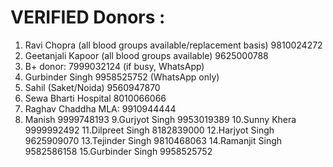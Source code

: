 # VERIFIED Donors : 
1. Ravi Chopra (all blood groups available/replacement basis) 9810024272 
2. Geetanjali Kapoor (all blood groups available) 9625000788
3. B+ donor: 7999032124 (if busy, WhatsApp)
4. Gurbinder Singh 9958525752 (WhatsApp only)
5. Sahil (Saket/Noida) 9560947870
6. Sewa Bharti Hospital 8010066066
7. Raghav Chaddha MLA: 9910944444 
8. Manish 9999748193
9.Gurjyot Singh 9953019389 
10.Sunny Khera 9999992492 
11.Dilpreet Singh 8182839000 
12.Harjyot Singh 9625909070 
13.Tejinder Singh 9810468063 
14.Ramanjit Singh 9582586158 
15.Gurbinder Singh 9958525752